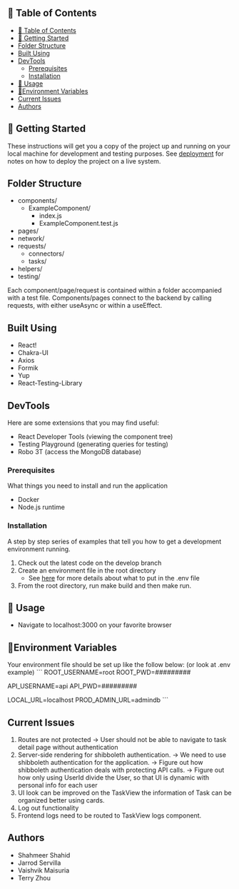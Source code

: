 
## 📝 Table of Contents
- [📝 Table of Contents](#-table-of-contents)
- [🏁 Getting Started <a name = "getting_started"></a>](#-getting-started-)
- [Folder Structure <a name = "folder_structure"></a>](#folder-structure-)
- [Built Using <a name = "built_using"></a>](#built-using-)
- [DevTools <a name = "dev_tools"></a>](#devtools-)
	- [Prerequisites <a name = "prerequisites"></a>](#prerequisites-)
	- [Installation <a name = "installation"></a>](#installation-)
- [🎈 Usage <a name="usage"></a>](#-usage-)
- [🌲Environment Variables<a name = "environment_variables"></a>](#environment-variables)
- [Current Issues <a name = "issues"></a>](#current-issues-)
- [Authors <a name = "authors"></a>](#authors-)


## 🏁 Getting Started <a name = "getting_started"></a>
These instructions will get you a copy of the project up and running on your local machine for development and testing purposes. See [deployment](#deployment) for notes on how to deploy the project on a live system.

## Folder Structure <a name = "folder_structure"></a>
- components/
	- ExampleComponent/
		- index.js
		- ExampleComponent.test.js
- pages/
- network/
- requests/
	- connectors/
	- tasks/
- helpers/
- testing/

Each component/page/request is contained within a folder accompanied with a test file.
Components/pages connect to the backend by calling requests, with either useAsync or within a useEffect.

## Built Using <a name = "built_using"></a>

- React!
- Chakra-UI
- Axios
- Formik
- Yup
- React-Testing-Library

## DevTools <a name = "dev_tools"></a>
Here are some extensions that you may find useful:
- React Developer Tools (viewing the component tree)
- Testing Playground (generating queries for testing)
- Robo 3T (access the MongoDB database)

### Prerequisites <a name = "prerequisites"></a>
What things you need to install and run the application
- Docker
- Node.js runtime

### Installation <a name = "installation"></a>
A step by step series of examples that tell you how to get a development environment running.

1. Check out the latest code on the develop branch
2. Create an environment file in the root directory
    - See [here](#environment_variables) for more details about what to put in the .env file
3. From the root directory, run make build and then make run.

## 🎈 Usage <a name="usage"></a>
- Navigate to localhost:3000 on your favorite browser

## 🌲Environment Variables<a name = "environment_variables"></a>
Your environment file should be set up like the follow below: (or look at .env example)
​```
ROOT_USERNAME=root
ROOT_PWD=#########

API_USERNAME=api
API_PWD=#########

LOCAL_URL=localhost
PROD_ADMIN_URL=admindb
​```

## Current Issues <a name = "issues"></a>
1. Routes are not protected 
	-> User should not be able to navigate to task detail page without authentication
2. Server-side rendering for shibboleth authentication.
	-> We need to use shibboleth authentication for the application. 
	-> Figure out how shibboleth authentication deals with protecting API calls. 
	-> Figure out how only using UserId divide the User, so that UI is dynamic with personal info for each user
3. UI look can be improved on the TaskView the information of Task can be organized better using cards. 
4. Log out functionality 
5. Frontend logs need to be routed to TaskView logs component.

## Authors <a name = "authors"></a>

- Shahmeer Shahid
- Jarrod Servilla
- Vaishvik Maisuria
- Terry Zhou

